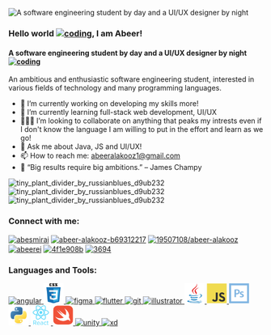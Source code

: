 ![A software engineering student by day and a UI/UX designer by night](https://user-images.githubusercontent.com/86795969/178088033-93921764-93df-4b90-98f5-8eb75da40a1b.png) 
### Hello world [<img src='https://user-images.githubusercontent.com/86795969/178086321-b7501b2d-8072-4aa0-aef8-430ca3505e0b.gif' alt='coding' height='25'>](1), I am Abeer!  
#### A software engineering student by day and a UI/UX designer by night [<img src='https://user-images.githubusercontent.com/86795969/178086244-4168540b-0734-4eb8-966d-6462690512f2.gif' alt='coding' height='30'>](1)

An ambitious and enthusiastic software engineering student, interested in various fields of technology and many programming languages. 

- 🔭 I’m currently working on developing my skills more! 
- 🌱 I’m currently learning full-stack web development, UI/UX 
- 👩🏻‍💻 I’m looking to collaborate on anything that peaks my intrests even if I don't know the language I am willing to put in the effort and learn as we go! 
- 💬 Ask me about Java, JS and UI/UX! 
- 📫 How to reach me: abeeralakooz1@gmail.com 
- 📖 “Big results require big ambitions.” – James Champy

![tiny_plant_divider_by_russianblues_d9ub232](https://user-images.githubusercontent.com/86795969/178086449-51fcc493-0300-4c81-ab81-4807791ffec7.png)![tiny_plant_divider_by_russianblues_d9ub232](https://user-images.githubusercontent.com/86795969/178086454-2b82c38a-f039-43d3-a50c-0c71f1c8e6c4.png)![tiny_plant_divider_by_russianblues_d9ub232](https://user-images.githubusercontent.com/86795969/178086457-839cd837-c455-4128-89c6-716070068820.png)



<h3 align="left">Connect with me:</h3>
<p align="left">
<a href="https://twitter.com/abesmirai" target="blank"><img align="center" src="https://raw.githubusercontent.com/rahuldkjain/github-profile-readme-generator/master/src/images/icons/Social/twitter.svg" alt="abesmirai" height="30" width="40" /></a>
<a href="https://linkedin.com/in/abeer-alakooz-b69312217" target="blank"><img align="center" src="https://raw.githubusercontent.com/rahuldkjain/github-profile-readme-generator/master/src/images/icons/Social/linked-in-alt.svg" alt="abeer-alakooz-b69312217" height="30" width="40" /></a>
<a href="https://stackoverflow.com/users/19507108/abeer-alakooz" target="blank"><img align="center" src="https://raw.githubusercontent.com/rahuldkjain/github-profile-readme-generator/master/src/images/icons/Social/stack-overflow.svg" alt="19507108/abeer-alakooz" height="30" width="40" /></a>
<a href="https://dribbble.com/abeerei" target="blank"><img align="center" src="https://raw.githubusercontent.com/rahuldkjain/github-profile-readme-generator/master/src/images/icons/Social/dribbble.svg" alt="abeerei" height="30" width="40" /></a>
<a href="https://www.behance.net/4f1e908b" target="blank"><img align="center" src="https://raw.githubusercontent.com/rahuldkjain/github-profile-readme-generator/master/src/images/icons/Social/behance.svg" alt="4f1e908b" height="30" width="40" /></a>
<a href="https://discord.gg/3694" target="blank"><img align="center" src="https://raw.githubusercontent.com/rahuldkjain/github-profile-readme-generator/master/src/images/icons/Social/discord.svg" alt="3694" height="30" width="40" /></a>
</p>

<h3 align="left">Languages and Tools:</h3>
<p align="left"> <a href="https://angular.io" target="_blank" rel="noreferrer"> <img src="https://angular.io/assets/images/logos/angular/angular.svg" alt="angular" width="40" height="40"/> </a> <a href="https://www.w3schools.com/css/" target="_blank" rel="noreferrer"> <img src="https://raw.githubusercontent.com/devicons/devicon/master/icons/css3/css3-original-wordmark.svg" alt="css3" width="40" height="40"/> </a> <a href="https://www.figma.com/" target="_blank" rel="noreferrer"> <img src="https://www.vectorlogo.zone/logos/figma/figma-icon.svg" alt="figma" width="40" height="40"/> </a> <a href="https://flutter.dev" target="_blank" rel="noreferrer"> <img src="https://www.vectorlogo.zone/logos/flutterio/flutterio-icon.svg" alt="flutter" width="40" height="40"/> </a> <a href="https://git-scm.com/" target="_blank" rel="noreferrer"> <img src="https://www.vectorlogo.zone/logos/git-scm/git-scm-icon.svg" alt="git" width="40" height="40"/> </a> <a href="https://www.adobe.com/in/products/illustrator.html" target="_blank" rel="noreferrer"> <img src="https://www.vectorlogo.zone/logos/adobe_illustrator/adobe_illustrator-icon.svg" alt="illustrator" width="40" height="40"/> </a> <a href="https://www.java.com" target="_blank" rel="noreferrer"> <img src="https://raw.githubusercontent.com/devicons/devicon/master/icons/java/java-original.svg" alt="java" width="40" height="40"/> </a> <a href="https://developer.mozilla.org/en-US/docs/Web/JavaScript" target="_blank" rel="noreferrer"> <img src="https://raw.githubusercontent.com/devicons/devicon/master/icons/javascript/javascript-original.svg" alt="javascript" width="40" height="40"/> </a> <a href="https://www.photoshop.com/en" target="_blank" rel="noreferrer"> <img src="https://raw.githubusercontent.com/devicons/devicon/master/icons/photoshop/photoshop-line.svg" alt="photoshop" width="40" height="40"/> </a> <a href="https://www.python.org" target="_blank" rel="noreferrer"> <img src="https://raw.githubusercontent.com/devicons/devicon/master/icons/python/python-original.svg" alt="python" width="40" height="40"/> </a> <a href="https://reactjs.org/" target="_blank" rel="noreferrer"> <img src="https://raw.githubusercontent.com/devicons/devicon/master/icons/react/react-original-wordmark.svg" alt="react" width="40" height="40"/> </a> <a href="https://developer.apple.com/swift/" target="_blank" rel="noreferrer"> <img src="https://raw.githubusercontent.com/devicons/devicon/master/icons/swift/swift-original.svg" alt="swift" width="40" height="40"/> </a> <a href="https://unity.com/" target="_blank" rel="noreferrer"> <img src="https://www.vectorlogo.zone/logos/unity3d/unity3d-icon.svg" alt="unity" width="40" height="40"/> </a> <a href="https://www.adobe.com/products/xd.html" target="_blank" rel="noreferrer"> <img src="https://cdn.worldvectorlogo.com/logos/adobe-xd.svg" alt="xd" width="40" height="40"/> </a> </p>



